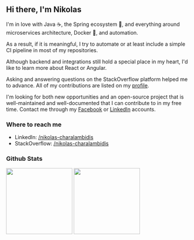 ## Hi there, I'm Nikolas

I'm in love with Java ☕, the Spring ecosystem 🍃, and everything around microservices architecture, Docker 🐋, and automation.

As a result, if it is meaningful, I try to automate or at least include a simple CI pipeline in most of my repositories.

Although backend and integrations still hold a special place in my heart, I'd like to learn more about React or Angular.

Asking and answering questions on the StackOverflow platform helped me to advance. All of my contributions are listed on my [profile](https://stackoverflow.com/users/3764965/nikolas-charalambidis?tab=profile).

I'm looking for both new opportunities and an open-source project that is well-maintained and well-documented that I can contribute to in my free time. Contact me through my [Facebook](https://www.facebook.com/nikolas.charalambidis) or [LinkedIn](https://www.linkedin.com/in/nikolas-charalambidis) accounts.

### Where to reach me
- LinkedIn: [/nikolas-charalambidis](https://www.linkedin.com/in/nikolas-charalambidis/)
- StackOverflow: [/nikolas-charalambidis](https://stackoverflow.com/users/3764965/nikolas-charalambidis?tab=profile)

<!--
### Where to reach me
- Webpage:  [https://nikolas-charalambidis.github.io/](https://nikolas-charalambidis.github.io/)
- LinkedIn: [/nikolas-charalambidis](https://www.linkedin.com/in/nikolas-charalambidis)
- Gmail: [nikolas.charalambidis@gmail.com](mailto:nikolas.charalambidis@gmail.com?Subject=GitHub)
-->

<!--
### Open-source and other contributions
- GitHub:  [/nikolas-charalambidis.com](https://github.com/Nikolas-Charalambidis)
- Artifacts:  [nichar.io](https://www.nichar.io)
- StackOverflow: [/nikolas-charalambidis](https://stackoverflow.com/users/3764965/nikolas?tab=profile)
-->

### Github Stats
<p align="left">
<img height="180em" src="https://github-readme-stats.vercel.app/api?username=nikolas-charalambidis&show_icons=true&include_all_commits=true&custom_title=GitHub%20Stats" align = "center"/>
<img height="180em" src="https://github-readme-stats.vercel.app/api/top-langs/?username=nikolas-charalambidis&layout=compact&langs_count=8" align = "center"/>
</p>

<!-- ![Most Used Languages](https://github-readme-stats.vercel.app/api/top-langs/?username=nikolas-charalambidis&card_width=495&langs_count=8) -->

